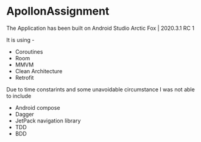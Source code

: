 # ApollonAssignment

The Application has been built on Android Studio Arctic Fox | 2020.3.1 RC 1

It is using - 

* Coroutines 
* Room
* MMVM
* Clean Architecture
* Retrofit

Due to time constarints and some unavoidable circumstance I was not able to include

* Android compose
* Dagger
* JetPack navigation library
* TDD
* BDD
